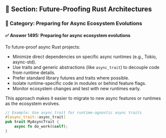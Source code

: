 ## 📘 Section: Future-Proofing Rust Architectures  
### 🔹 Category: Preparing for Async Ecosystem Evolutions  
#### ✅ Answer 1495: Preparing for async ecosystem evolutions

To future-proof async Rust projects:

- Minimize direct dependencies on specific async runtimes (e.g., Tokio, async-std).
- Use traits and generic abstractions (like `async_trait`) to decouple code from runtime details.
- Prefer standard library futures and traits where possible.
- Isolate runtime-specific code in modules or behind feature flags.
- Monitor ecosystem changes and test with new runtimes early.

This approach makes it easier to migrate to new async features or runtimes as the ecosystem evolves.

```rust
// Example: Use async_trait for runtime-agnostic async traits
#[async_trait::async_trait]
pub trait MyAsyncTrait {
    async fn do_work(&self);
}
```
